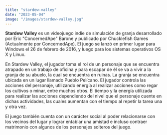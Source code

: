 ```yaml
---
title: "stardew-valley"
date: "2023-05-04"
image: "/images/stardew-valley.jpg"
---
```


**Stardew Valley** es un videojuego indie de simulación de granja desarrollado por Eric "ConcernedApe" Barone y publicado por Chucklefish Games (Actualmente por ConcernedApe). El juego se lanzó en primer lugar para Windows el 26 de febrero de 2016, y luego para los sistemas operativos OS X y Linux.

En Stardew Valley, el jugador toma el rol de un personaje que se encuentra atrapado en un trabajo de oficina y para escapar de él se va a vivir a la granja de su abuelo, la cual se encuentra en ruinas. La granja se encuentra ubicada en un lugar llamado Pueblo Pelícano. El jugador controla las acciones del personaje, utilizando energía al realizar acciones como regar los cultivos o minar, entre muchos otros. El tiempo y la energía utilizada para realizar las acciones dependiendo del nivel que el personaje cuente en dichas actividades, las cuales aumentan con el tiempo al repetir la tarea una y otra vez.

El juego también cuenta con un carácter social al poder relacionarse con los vecinos del lugar y lograr entablar una amistad e incluso contraer matrimonio con algunos de los personajes solteros del juego.

